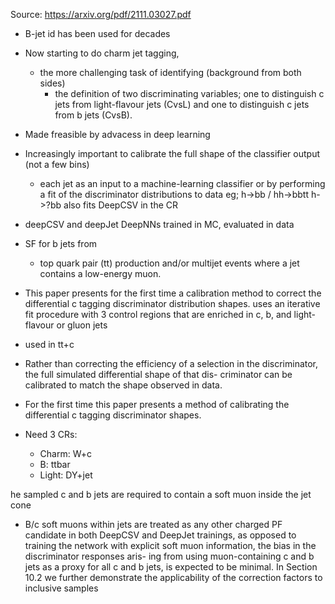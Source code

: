 Source: https://arxiv.org/pdf/2111.03027.pdf

- B-jet id has been used for decades

- Now starting to do charm jet tagging,
    - the more challenging task of identifying (background from both sides)
        - the definition of two discriminating variables; one to distinguish c jets from light-flavour jets (CvsL) and one to distinguish c jets from b jets (CvsB).
- Made freasible by advacess in deep learning

- Increasingly important to calibrate the full shape of the classifier output (not a few bins)
   - each jet as an input to a machine-learning classifier or by performing a fit of the discriminator distributions to data
   eg; h->bb  / hh->bbtt
    h->?bb also fits DeepCSV in the CR

- deepCSV and deepJet DeepNNs trained in MC, evaluated in data

- SF for b jets from
   -  top quark pair (tt) production and/or multijet events where a jet contains a low-energy muon.

- This paper presents for the first time a calibration method to correct the differential c tagging discriminator distribution shapes.
    uses an iterative fit procedure with 3 control regions that are enriched in c, b, and light-flavour or gluon jets


- used in tt+c

- Rather than correcting the efficiency of a selection in the discriminator, the full simulated differential shape of that dis- criminator can be calibrated to match the shape observed in data.
- For the first time this paper presents a method of calibrating the differential c tagging discriminator shapes.

- Need 3 CRs:

   - Charm: W+c
   - B: ttbar
   - Light: DY+jet

he sampled c and b jets are required to contain a soft muon inside the jet cone

- B/c soft muons within jets are treated as any other charged PF candidate in both DeepCSV and DeepJet trainings, as opposed to training the network with explicit soft muon information, the bias in the discriminator responses aris- ing from using muon-containing c and b jets as a proxy for all c and b jets, is expected to be minimal. In Section 10.2 we further demonstrate the applicability of the correction factors to inclusive samples